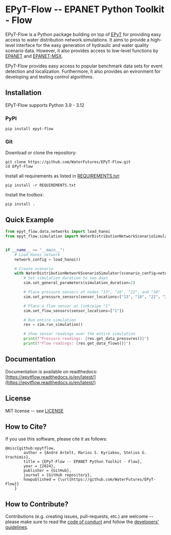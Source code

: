 # EPyT-Flow -- EPANET Python Toolkit - Flow

EPyT-Flow is a Python package building on top of [EPyT](https://github.com/OpenWaterAnalytics/EPyT) 
for providing easy access to water distribution network simulations.
It aims to provide a high-level interface for the easy generation of hydraulic and water quality scenario data.
However, it also provides access to low-level functions by [EPANET](https://github.com/OpenWaterAnalytics/epanet) 
and [EPANET-MSX](https://github.com/OpenWaterAnalytics/epanet-msx).

EPyT-Flow provides easy access to popular benchmark data sets for event detection and localization.
Furthermore, it also provides an evironment for developing and testing control algorithms.

## Installation

EPyT-Flow supports Python 3.9 - 3.12

### PyPI

```
pip install epyt-flow
```

### Git
Download or clone the repository:
```
git clone https://github.com/WaterFutures/EPyT-Flow.git
cd EPyT-Flow
```

Install all requirements as listed in [REQUIREMENTS.txt](REQUIREMENTS.txt):
```
pip install -r REQUIREMENTS.txt
```

Install the toolbox:
```
pip install .
```

## Quick Example

```python
from epyt_flow.data.networks import load_hanoi
from epyt_flow.simulation import WaterDistributionNetworkScenarioSimulator


if __name__ == "__main__":
    # Load Hanoi network
    network_config = load_hanoi()

    # Create scenario
    with WaterDistributionNetworkScenarioSimulator(scenario_config=network_config) as sim:
        # Set simulation duration to two days
        sim.set_general_parameters(simulation_duration=2)

        # Place pressure sensors at nodes "13", "16", "22", and "30"
        sim.set_pressure_sensors(sensor_locations=["13", "16", "22", "30"])

        # Place a flow sensor at link/pipe "1"
        sim.set_flow_sensors(sensor_locations=["1"])

        # Run entire simulation
        res = sim.run_simulation()

        # Show sensor readings over the entire simulation
        print(f"Pressure readings: {res.get_data_pressures()}")
        print(f"Flow readings: {res.get_data_flows()}")
```

## Documentation

Documentation is available on readthedocs: [https://epytflow.readthedocs.io/en/latest/](https://epytflow.readthedocs.io/en/latest/)

## License

MIT license -- see [LICENSE](LICENSE)

## How to Cite?

If you use this software, please cite it as follows:

```
@misc{github:epytflow,
        author = {André Artelt, Marios S. Kyriakou, Stelios G. Vrachimis},
        title = {EPyT-Flow -- EPANET Python Toolkit - Flow},
        year = {2024},
        publisher = {GitHub},
        journal = {GitHub repository},
        howpublished = {\url{https://github.com/WaterFutures/EPyT-Flow}}
    }
```

## How to Contribute?

Contributions (e.g. creating issues, pull-requests, etc.) are welcome -- please make sure to read the [code of conduct](CODE_OF_CONDUCT.md) and follow the [developers' guidelines](DEVELOPERS.md).